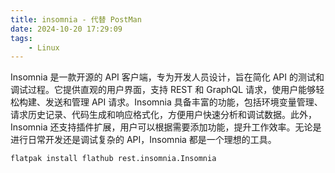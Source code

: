 ```yaml
---
title: insomnia - 代替 PostMan
date: 2024-10-20 17:29:09
tags:
	- Linux
---
```


Insomnia 是一款开源的 API 客户端，专为开发人员设计，旨在简化 API 的测试和调试过程。它提供直观的用户界面，支持 REST 和 GraphQL 请求，使用户能够轻松构建、发送和管理 API 请求。Insomnia 具备丰富的功能，包括环境变量管理、请求历史记录、代码生成和响应格式化，方便用户快速分析和调试数据。此外，Insomnia 还支持插件扩展，用户可以根据需要添加功能，提升工作效率。无论是进行日常开发还是调试复杂的 API，Insomnia 都是一个理想的工具。

<!-- more -->


```bash
flatpak install flathub rest.insomnia.Insomnia
```

